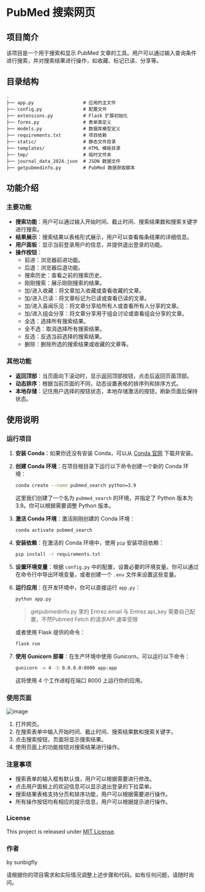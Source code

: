 # PubMed 搜索网页

## 项目简介
该项目是一个用于搜索和显示 PubMed 文章的工具。用户可以通过输入查询条件进行搜索，并对搜索结果进行操作，如收藏、标记已读、分享等。

## 目录结构

```
.
├── app.py                  # 应用的主文件
├── config.py               # 配置文件
├── extensions.py           # Flask 扩展初始化
├── forms.py                # 表单类定义
├── models.py               # 数据库模型定义
├── requirements.txt        # 项目依赖
├── static/                 # 静态文件目录
├── templates/              # HTML 模板目录
├── tmp/                    # 临时文件夹
├── journal_data_2024.json  # JSON 数据文件
├── getpubmedinfo.py        # PubMed 数据获取脚本
```

## 功能介绍

### 主要功能

- **搜索功能**：用户可以通过输入开始时间、截止时间、搜索结果数和搜索关键字进行搜索。
- **结果展示**：搜索结果以表格形式展示，用户可以查看每条结果的详细信息。
- **用户面板**：显示当前登录用户的信息，并提供退出登录的功能。
- **操作按钮**：
  - 前进：浏览器前进功能。
  - 后退：浏览器后退功能。
  - 搜索历史：查看之前的搜索历史。
  - 刚刚搜索：展示刚刚搜索的结果。
  - 加/进入收藏：将文章加入收藏或查看收藏的文章。
  - 加/进入已读：将文章标记为已读或查看已读的文章。
  - 加/进入喜闻乐见：将文章分享给所有人或查看所有人分享的文章。
  - 加/进入组会分享：将文章分享用于组会讨论或查看组会分享的文章。
  - 全选：选择所有搜索结果。
  - 全不选：取消选择所有搜索结果。
  - 反选：反选当前选择的搜索结果。
  - 删除：删除所选的搜索结果或收藏的文章等。

### 其他功能

- **返回顶部**：当页面向下滚动时，显示返回顶部按钮，点击后返回页面顶部。
- **动态排序**：根据当前页面的不同，动态设置表格的排序列和排序方式。
- **本地存储**：记住用户选择的按钮状态，本地存储激活的按钮，刷新页面后保持状态。

## 使用说明

### 运行项目

1. **安装 Conda**：如果你还没有安装 Conda，可以从 [Conda 官网](https://docs.conda.io/projects/conda/en/latest/user-guide/install/index.html) 下载并安装。

2. **创建 Conda 环境**：在项目根目录下运行以下命令创建一个新的 Conda 环境：

   ```bash
   conda create --name pubmed_search python=3.9
   ```

   这里我们创建了一个名为 `pubmed_search` 的环境，并指定了 Python 版本为 3.9。你可以根据需要调整 Python 版本。

3. **激活 Conda 环境**：激活刚刚创建的 Conda 环境：

   ```bash
   conda activate pubmed_search
   ```

4. **安装依赖**：在激活的 Conda 环境中，使用 `pip` 安装项目依赖：

   ```bash
   pip install -r requirements.txt
   ```

5. **设置环境变量**：根据 `config.py` 中的配置，设置必要的环境变量。你可以通过在命令行中导出环境变量，或者创建一个 `.env` 文件来设置这些变量。

6. **运行应用**：在开发环境中，你可以直接运行 `app.py`：

   ```bash
   python app.py
   ```
   > getpubmedinfo.py 里的 Entrez.email 与 Entrez.api_key 需要自己配置，不然Pubmed Fetch 的请求API 速率受限
   

   或者使用 Flask 提供的命令：

   ```bash
   flask run
   ```

7. **使用 Gunicorn 部署**：在生产环境中使用 Gunicorn，可以运行以下命令：

   ```bash
   gunicorn -w 4 -b 0.0.0.0:8000 app:app
   ```

   这将使用 4 个工作进程在端口 8000 上运行你的应用。


### 使用页面

![image](https://github.com/sunbigfly/pubmed-searcher/assets/58769230/1f7667c7-40cf-42b7-9d2d-05f124cbcce7)

1. 打开网页。
2. 在搜索表单中输入开始时间、截止时间、搜索结果数和搜索关键字。
3. 点击搜索按钮，页面将显示搜索结果。
4. 使用页面上的功能按钮对搜索结果进行操作。

### 注意事项

- 搜索表单的输入框有默认值，用户可以根据需要进行修改。
- 点击用户面板上的欢迎信息可以显示退出登录的下拉菜单。
- 搜索结果表格支持分页和排序功能，用户可以根据需要进行操作。
- 所有操作按钮均有相应的提示信息，用户可以根据提示进行操作。



### License
This project is released under [MIT License](https://github.com/sunbigfly/pubmed-searcher?tab=MIT-1-ov-file).


### 作者

by sunbigfly

请根据你的项目需求和实际情况调整上述步骤和代码。如有任何问题，请随时询问。
